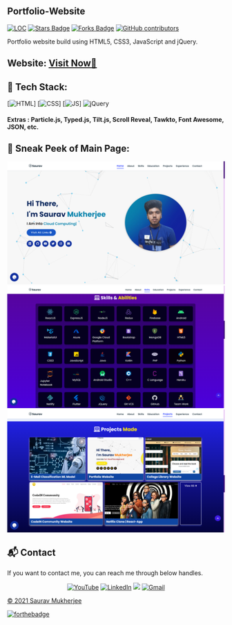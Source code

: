 ## Portfolio-Website

<a href="https://github.com/SauravMukherjee44/Portfolio-Saurav-Mukherjee"><img src="https://sloc.xyz/github/SauravMukherjee44/Portfolio-Saurav-Mukherjee" alt="LOC"/></a>
<a href="https://github.com/SauravMukherjee44/Portfolio-Saurav-Mukherjee"><img src="https://img.shields.io/github/stars/Kpunix/Portfolio-Kelvin-Unix" alt="Stars Badge"/></a>
<a href="https://github.com/Kpunix/Portfolio-Kelvin-Unix/network/members"><img src="https://img.shields.io/github/forks/Kpunix/Portfolio-Kelvin-Unix" alt="Forks Badge"/></a>
<a href="https://github.com/SauravMukherjee44/Portfolio-Saurav-Mukherjee/graphs/contributors"><img alt="GitHub contributors" src="https://img.shields.io/github/contributors/SauravMukherjee44/Portfolio-Saurav-Mukherjee?color=2b9348"></a>

Portfolio website build using HTML5, CSS3, JavaScript and jQuery.

<h2> Website: 
<a href="https://sauravmukherjee.in/" target="_blank">Visit Now🚀</a>
</h2> 

## 📌 Tech Stack:
[![HTML](https://img.shields.io/badge/html5%20-%23E34F26.svg?&style=for-the-badge&logo=html5&logoColor=white)]
[![CSS](https://img.shields.io/badge/css3%20-%231572B6.svg?&style=for-the-badge&logo=css3&logoColor=white)]
[![JS](https://img.shields.io/badge/javascript%20-%23323330.svg?&style=for-the-badge&logo=javascript&logoColor=%23F7DF1E)]
<img alt="jQuery" src="https://img.shields.io/badge/jquery-%230769AD.svg?style=for-the-badge&logo=jquery&logoColor=white"/>

#### Extras : Particle.js, Typed.js, Tilt.js, Scroll Reveal, Tawkto, Font Awesome, JSON, etc.

## 📌 Sneak Peek of Main Page:
![mockup720](./assests/images/Screenshot%20(194).png)
![skillsmockup](./assests/images/Screenshot%20(195).png)
![mockup720](./assests/images/Screenshot%20(197).png)

<h2>📬 Contact</h2>

If you want to contact me, you can reach me through below handles.

<div align="center">

<a  href="https://www.youtube.com/channel/UCYGVtIgQIAChKBWBmChxzJw" target="_blank"><img alt="YouTube" src="https://img.shields.io/badge/Youtube-%23FF0000.svg?style=for-the-badge&logo=YouTube&logoColor=white" /></a>
<a  href="https://www.linkedin.com/in/sauravmukherjee44/" target="_blank"><img alt="LinkedIn" src="https://img.shields.io/badge/linkedin%20-%230077B5.svg?&style=for-the-badge&logo=linkedin&logoColor=white" /></a>
<a href="https://twitter.com/mesourav44" target="_blank"><img src="https://img.shields.io/badge/twitter-%2300acee.svg?&style=for-the-badge&logo=twitter&logoColor=white&alt=twitter" /></a>
<a href="mailto:mesouravofficial@gmail.com"><img  alt="Gmail" src="https://img.shields.io/badge/Gmail-D14836?style=for-the-badge&logo=gmail&logoColor=white" />

</div>

© 2021 Saurav Mukherjee


[![forthebadge](https://forthebadge.com/images/badges/built-with-love.svg)](https://forthebadge.com)
